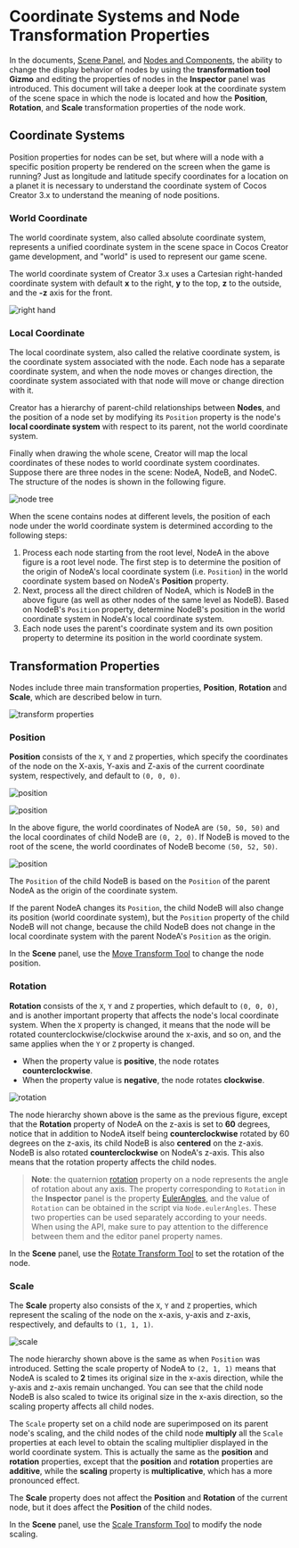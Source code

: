 # Coordinate Systems and Node Transformation Properties

In the documents, [Scene Panel](../../editor/scene/index.md), and [Nodes and Components](node-component.md), the ability to change the display behavior of nodes by using the **transformation tool Gizmo** and editing the properties of nodes in the **Inspector** panel was introduced. This document will take a deeper look at the coordinate system of the scene space in which the node is located and how the **Position**, **Rotation**, and **Scale** transformation properties of the node work.

## Coordinate Systems

Position properties for nodes can be set, but where will a node with a specific position property be rendered on the screen when the game is running? Just as longitude and latitude specify coordinates for a location on a planet it is necessary to understand the coordinate system of Cocos Creator 3.x to understand the meaning of node positions.

### World Coordinate

The world coordinate system, also called absolute coordinate system, represents a unified coordinate system in the scene space in Cocos Creator game development, and "world" is used to represent our game scene.

The world coordinate system of Creator 3.x uses a Cartesian right-handed coordinate system with default **x** to the right, **y** to the top, **z** to the outside, and the **-z** axis for the front.

![right hand](coord/right_hand.png)

### Local Coordinate

The local coordinate system, also called the relative coordinate system, is the coordinate system associated with the node. Each node has a separate coordinate system, and when the node moves or changes direction, the coordinate system associated with that node will move or change direction with it.

Creator has a hierarchy of parent-child relationships between **Nodes**, and the position of a node set by modifying its `Position` property is the node's **local coordinate system** with respect to its parent, not the world coordinate system.

Finally when drawing the whole scene, Creator will map the local coordinates of these nodes to world coordinate system coordinates. <br>
Suppose there are three nodes in the scene: NodeA, NodeB, and NodeC. The structure of the nodes is shown in the following figure.

![node tree](coord/node-tree.png)

When the scene contains nodes at different levels, the position of each node under the world coordinate system is determined according to the following steps:

1. Process each node starting from the root level, NodeA in the above figure is a root level node. The first step is to determine the position of the origin of NodeA's local coordinate system (i.e. `Position`) in the world coordinate system based on NodeA's **Position** property.
2. Next, process all the direct children of NodeA, which is NodeB in the above figure (as well as other nodes of the same level as NodeB). Based on NodeB's `Position` property, determine NodeB's position in the world coordinate system in NodeA's local coordinate system.
3. Each node uses the parent's coordinate system and its own position property to determine its position in the world coordinate system.

## Transformation Properties

Nodes include three main transformation properties, **Position**, **Rotation** and **Scale**, which are described below in turn.

![transform properties](coord/transform-properties.png)

### Position

**Position** consists of the `X`, `Y` and `Z` properties, which specify the coordinates of the node on the X-axis, Y-axis and Z-axis of the current coordinate system, respectively, and default to `(0, 0, 0)`.

![position](coord/position-nodeA.png)

![position](coord/position-nodeB.png)

In the above figure, the world coordinates of NodeA are `(50, 50, 50)` and the local coordinates of child NodeB are `(0, 2, 0)`. If NodeB is moved to the root of the scene, the world coordinates of NodeB become `(50, 52, 50)`.

![position](coord/position-nodeB-world.png)

The `Position` of the child NodeB is based on the `Position` of the parent NodeA as the origin of the coordinate system.

If the parent NodeA changes its `Position`, the child NodeB will also change its position (world coordinate system), but the `Position` property of the child NodeB will not change, because the child NodeB does not change in the local coordinate system with the parent NodeA's `Position` as the origin.

In the **Scene** panel, use the [Move Transform Tool](../../editor/toolbar/index.md) to change the node position.

### Rotation

**Rotation** consists of the `X`, `Y` and `Z` properties, which default to `(0, 0, 0)`, and is another important property that affects the node's local coordinate system. When the `X` property is changed, it means that the node will be rotated counterclockwise/clockwise around the x-axis, and so on, and the same applies when the `Y` or `Z` property is changed.

- When the property value is **positive**, the node rotates **counterclockwise**.
- When the property value is **negative**, the node rotates **clockwise**.

![rotation](coord/rotation.png)

The node hierarchy shown above is the same as the previous figure, except that the **Rotation** property of NodeA on the z-axis is set to **60** degrees, notice that in addition to NodeA itself being **counterclockwise** rotated by 60 degrees on the z-axis, its child NodeB is also **centered** on the z-axis. NodeB is also rotated **counterclockwise** on NodeA's z-axis. This also means that the rotation property affects the child nodes.

> **Note**: the quaternion [rotation](__APIDOC__/en/#/docs/3.5/en/scene-graph/Class/Node?id=rotation) property on a node represents the angle of rotation about any axis. The property corresponding to `Rotation` in the **Inspector** panel is the property [EulerAngles](__APIDOC__/en/#/docs/3.5/en/scene-graph/Class/Node?id=eulerangles), and the value of `Rotation` can be obtained in the script via `Node.eulerAngles`. These two properties can be used separately according to your needs. When using the API, make sure to pay attention to the difference between them and the editor panel property names.

In the **Scene** panel, use the [Rotate Transform Tool](../../editor/toolbar/index.md) to set the rotation of the node.

### Scale

The **Scale** property also consists of the `X`, `Y` and `Z` properties, which represent the scaling of the node on the x-axis, y-axis and z-axis, respectively, and defaults to `(1, 1, 1)`.

![scale](coord/scale.png)

The node hierarchy shown above is the same as when `Position` was introduced. Setting the scale property of NodeA to `(2, 1, 1)` means that NodeA is scaled to **2** times its original size in the x-axis direction, while the y-axis and z-axis remain unchanged. You can see that the child node NodeB is also scaled to twice its original size in the x-axis direction, so the scaling property affects all child nodes.

The `Scale` property set on a child node are superimposed on its parent node's scaling, and the child nodes of the child node **multiply** all the `Scale` properties at each level to obtain the scaling multiplier displayed in the world coordinate system. This is actually the same as the **position** and **rotation** properties, except that the **position** and **rotation** properties are **additive**, while the **scaling** property is **multiplicative**, which has a more pronounced effect.

The **Scale** property does not affect the **Position** and **Rotation** of the current node, but it does affect the **Position** of the child nodes.

In the **Scene** panel, use the [Scale Transform Tool](../../editor/toolbar/index.md) to modify the node scaling.
